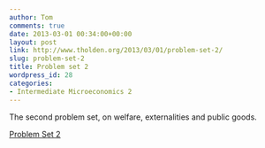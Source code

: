 ```yaml
---
author: Tom
comments: true
date: 2013-03-01 00:34:00+00:00
layout: post
link: http://www.tholden.org/2013/03/01/problem-set-2/
slug: problem-set-2
title: Problem set 2
wordpress_id: 28
categories:
- Intermediate Microeconomics 2
---
```


The second problem set, on welfare, externalities and public goods. 

  [Problem Set 2](http://www.scribd.com/doc/127860802/Problem-Set-2)
